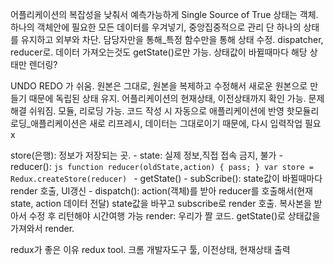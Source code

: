 어플리케이션의 복잡성을 낮춰서 예측가능하게
Single Source of True
상태는 객체. 하나의 객체안에 필요한 모든 데이터를 우겨넣기, 중앙집중적으로 관리
단 하나의 상태를 유지하고 외부와 차단. 담당자만을 통해_특정 함수만을 통해 상태 수정. dispatcher, reducer로.
데이터 가져오는것도 getState()로만 가능.
상태값이 바뀔때마다 해당 상태만 렌더링?

UNDO REDO 가 쉬움. 원본은 그대로, 원본을 복제하고 수정해서 새로운 원본으로 만들기 때문에 독립된 상태 유지. 어플리케이션의 현재상태, 이전상태까지 확인 가능. 문제해결 쉬워짐. 
모듈, 리로딩 가능. 코드 작성 시 자동으로 애플리케이션에 반영
핫모듈리로딩_애플리케이션은 새로 리프레시, 데이터는 그대로이기 때문에, 다시 입력작업 필요 x

store(은행): 정보가 저장되는 곳.
    - state: 실제 정보,직접 접속 금지, 불가
    - reducer(): 
    ```js
    function reducer(oldState,action) {
        pass;
    }
    var store = Redux.createStore(reducer)
    ```
    - getState()
    - subScribe(): state값이 바뀔때마다 render 호출, UI갱신
    - dispatch(): action(객체)를 받아 reducer를 호출해서(현재 state, action 데이터 전달) state값을 바꾸고 subscribe로 render 호출. 
    복사본을 받아서 수정 후 리턴해야 시간여행 가능
render: 우리가 짤 코드. getState()로 상태값을 가져와서 render.



redux가 좋은 이유
redux tool. 크롬 개발자도구 툴, 이전상태, 현재상태 출력


 